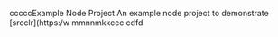 cccccExample Node Project
An example node project to demonstrate [srcclr](https:/w
mmnnmkkccc
   cdfd
